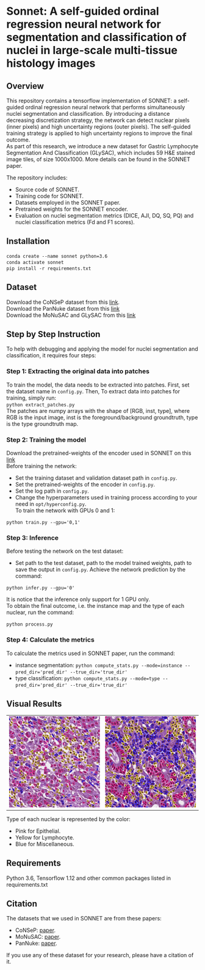 # Sonnet: A self-guided ordinal regression neural network for segmentation and classification of nuclei in large-scale multi-tissue histology images

## Overview

This repository contains a tensorflow implementation of SONNET: a self-guided ordinal regression neural network that performs simultaneously nuclei segmentation and classification. By introducing a distance decreasing discretization strategy, the network can detect nuclear pixels (inner pixels) and high uncertainty regions (outer pixels). The self-guided training strategy is applied to high uncertainty regions to improve the final outcome. <br />
As part of this research, we introduce a new dataset for Gastric Lymphocyte Segmentation And Classification (GLySAC), which includes 59 H&E stained image tiles, of size 1000x1000. More details can be found in the SONNET paper. 

The repository includes:
- Source code of SONNET.
- Training code for SONNET.
- Datasets employed in the SONNET paper.
- Pretrained weights for the SONNET encoder.
- Evaluation on nuclei segmentation metrics (DICE, AJI, DQ, SQ, PQ) and nuclei classification metrics (Fd and F1 scores).

## Installation
```
conda create --name sonnet python=3.6
conda activate sonnet
pip install -r requirements.txt
```

## Dataset
Download the CoNSeP dataset from this [link](https://warwick.ac.uk/fac/sci/dcs/research/tia/data/hovernet/). <br />
Download the PanNuke dataset from this [link](https://warwick.ac.uk/fac/cross_fac/tia/data/pannuke) <br />
Download the MoNuSAC and GLySAC from this [link](https://drive.google.com/drive/folders/1p0Yt2w8MTcaZJU3bdh0fAtTrPWin1-zb?usp=sharing) <br />


## Step by Step Instruction
To help with debugging and applying the model for nuclei segmentation and classification, it requires four steps:

### Step 1: Extracting the original data into patches
To train the model, the data needs to be extracted into patches. First, set the dataset name in ```config.py```. Then, To extract data into patches for training, simply run: <br />
`python extract_patches.py` <br />
The patches are numpy arrays with the shape of [RGB, inst, type], where RGB is the input image, inst is the foreground/background groundtruth, type is the type groundtruth map. 

### Step 2: Training the model
Download the pretrained-weights of the encoder used in SONNET on this [link](https://drive.google.com/drive/folders/1p0Yt2w8MTcaZJU3bdh0fAtTrPWin1-zb?usp=sharing) <br />
Before training the network:
- Set the training dataset and validation dataset path in `config.py`.
- Set the pretrained-weights of the encoder in `config.py`.
- Set the log path in `config.py`.
- Change the hyperparameters used in training process according to your need in `opt/hyperconfig.py`. <br />
To train the network with GPUs 0 and 1:
```
python train.py --gpu='0,1'
```
### Step 3: Inference
Before testing the network on the test dataset:
- Set path to the test dataset, path to the model trained weights, path to save the output in `config.py`.
Achieve the network prediction by the command: 
```
python infer.py --gpu='0'
```
It is notice that the inference only support for 1 GPU only. <br />
To obtain the final outcome, i.e. the instance map and the type of each nuclear, run the command:
```
python process.py
```
### Step 4: Calculate the metrics
To calculate the metrics used in SONNET paper, run the command:
- instance segmentation: `python compute_stats.py --mode=instance --pred_dir='pred_dir' --true_dir='true_dir'`
- type classification: `python compute_stats.py --mode=type --pred_dir='pred_dir' --true_dir='true_dir'`

## Visual Results
<table border="0">
<tr>
    <td>
    <img src="results/result_1.png", width="100%" />
    </td> 
    <td>
    <img src="results/results_2.png", width="100%" /> 
    </td>
</tr>
</table>

Type of each nuclear is represented by the color: <br />
- Pink for Epithelial. <br />
- Yellow for Lymphocyte. <br />
- Blue for Miscellaneous. <br />

## Requirements
Python 3.6, Tensorflow 1.12 and other common packages listed in requirements.txt

## Citation
The datasets that we used in SONNET are from these papers:
- CoNSeP: [paper](https://www.sciencedirect.com/science/article/pii/S1361841519301045).
- MoNuSAC: [paper](https://ieeexplore.ieee.org/document/9446924).
- PanNuke: [paper](https://arxiv.org/abs/2003.10778). <br />

If you use any of these dataset for your research, please have a citation of it.

